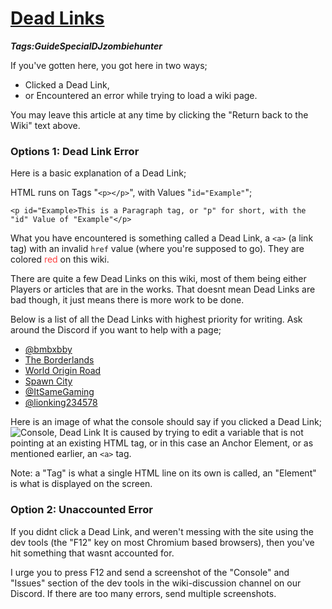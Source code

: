 # [Dead Links](#dead-links)
___Tags:<span class="tag tag-purple">Guide</span><span class="tag tag-cyan">Special</span><span class="tag tag-blurple">DJzombiehunter</span>___

If you've gotten here, you got here in two ways;

- Clicked a Dead Link,
- or Encountered an error while trying to load a wiki page.

You may leave this article at any time by clicking the "Return back to the Wiki" text above.

### Options 1: Dead Link Error
Here is a basic explanation of a Dead Link;

HTML runs on Tags "`<p></p>`", with Values "`id="Example"`";

`<p id="Example>This is a Paragraph tag, or "p" for short, with the "id" Value of "Example"</p>`

What you have encountered is something called a Dead Link, a `<a>` (a link tag) with an invalid `href` value (where you're supposed to go). 
They are colored <a style="color: rgb(256, 64, 64);">red</a> on this wiki.

There are quite a few Dead Links on this wiki, most of them being either Players or articles that are in the works.
That doesnt mean Dead Links are bad though, it just means there is more work to be done.

Below is a list of all the Dead Links with highest priority for writing. Ask around the Discord if you want to help with a page;

*   [@bmbxbby](#bmbxbby)
*   [The Borderlands](#the-borderlands)
*   [World Origin Road](#world-origin-road)
*   [Spawn City](#spawn-city)
*   [@ItSameGaming](#itsamegaming)
*   [@lionking234578](#lionking)

Here is an image of what the console should say if you clicked a Dead Link;
![Console, Dead Link](https://cdn.discordapp.com/attachments/1061516148325220455/1171168493287256114/image.png?ex=655bb2a8&is=65493da8&hm=c792100136cdfe7270aac236f1a0ede67b865c99ecd4d2e18947c52655be54fb&)
It is caused by trying to edit a variable that is not pointing at an existing HTML tag, or in this case an Anchor Element, or as mentioned earlier, an `<a>` tag.

Note: a "Tag" is what a single HTML line on its own is called, an "Element" is what is displayed on the screen.

### Option 2: Unaccounted Error

If you didnt click a Dead Link, and weren't messing with the site using the dev tools (the "F12" key on most Chromium based browsers), then you've hit something that wasnt accounted for.

I urge you to press F12 and send a screenshot of the "Console" and "Issues" section of the dev tools in the wiki-discussion channel on our Discord. If there are too many errors, send multiple screenshots.